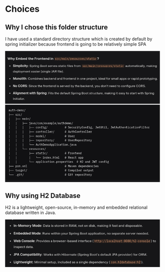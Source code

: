 # Choices

## Why I chose this folder structure

I have used a standard directory structure which is created by default by spring initializer because frontend is going to be relatively simple SPA

![Reasons to use current Directory structure](images/Choice1_1.png)
![Directory structure screenshot demo](images/Choice1_2.png)

## Why using H2 Database

H2 is a lightweight, open-source, in-memory and embedded relational database written in Java.

![Reason to use H2 DB](images/Choices2.png)